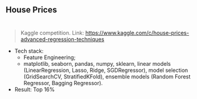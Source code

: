 ## House Prices<h1>
>Kaggle competition. Link: https://www.kaggle.com/c/house-prices-advanced-regression-techniques
  * Tech stack: 
    * Feature Engineering;
    * matplotlib, seaborn, pandas, numpy, sklearn, linear models (LinearRegression, Lasso, Ridge, SGDRegressor), model selection (GridSearchCV, StratifiedKFold), ensemble models (Random Forest Regressor, Bagging Regressor).
  * Result: Top 16%


